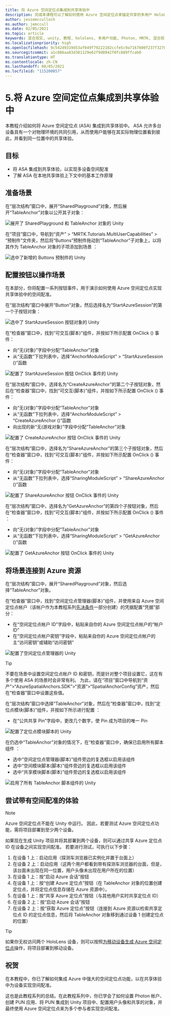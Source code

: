 ```yaml
---
title: 将 Azure 空间定位点集成到共享体验中
description: 完成本课程可以了解如何使用 Azure 空间定位点来锚定共享的多用户 HoloLens 2 应用程序中的对象。
author: jessemcculloch
ms.author: jemccull
ms.date: 02/05/2021
ms.topic: article
keywords: 混合现实, unity, 教程, hololens, 多用户功能, Photon, MRTK, 混合现实工具包, UWP, Azure 空间定位点
ms.localizationpriority: high
ms.openlocfilehash: 9c542d9319d53af049f79222102ccfe5c9a7167600f237f327800946a3c62e60
ms.sourcegitcommit: a1c086aa83d381129e62f9d8942f0fc889ffcab0
ms.translationtype: HT
ms.contentlocale: zh-CN
ms.lasthandoff: 08/05/2021
ms.locfileid: "115200857"
---
```

# <a name="5-integrating-azure-spatial-anchors-into-a-shared-experience"></a>5.将 Azure 空间定位点集成到共享体验中

本教程介绍如何将 Azure 空间定位点 (ASA) 集成到共享体验中。 ASA 允许多台设备具有一个对物理环境的共同引用，从而使用户能够在其实际物理位置看到彼此，并看到同一位置中的共享体验。

## <a name="objectives"></a>目标

* 将 ASA 集成到共享体验，以实现多设备空间配准
* 了解 ASA 在本地共享体验上下文中的基本工作原理

## <a name="preparing-the-scene"></a>准备场景

在“层次结构”窗口中，展开“SharedPlayground”对象，然后展开“TableAnchor”对象以公开其子对象：

![展开了 SharedPlayground 和 TableAnchor 对象的 Unity](images/mr-learning-sharing/sharing-05-section1-step1-1.png)

在“项目”窗口中，导航到“资产” > “MRTK.Tutorials.MultiUserCapabilities” > “预制件”文件夹，然后将“Buttons”预制件拖动到“TableAnchor”子对象上，以将其作为 TableAnchor 对象的子项添加到场景    ：

![选中了新增的 Buttons 预制件的 Unity](images/mr-learning-sharing/sharing-05-section1-step1-2.png)

## <a name="configuring-the-buttons-to-operate-the-scene"></a>配置按钮以操作场景

在本部分，你将配置一系列按钮事件，用于演示如何使用 Azure 空间定位点实现共享体验中的空间配准。

在“层次结构”窗口中展开“Button”对象，然后选择名为“StartAzureSession”的第一个子按钮对象： 

![选中了 StartAzureSession 按钮对象的 Unity](images/mr-learning-sharing/sharing-05-section2-step1-1.png)

在“检查器”窗口中，找到“可交互(脚本)”组件，并按如下所示配置 OnClick () 事件：

* 向“无(对象)”字段中分配“TableAnchor”对象 
* 从“无函数”下拉列表中，选择“AnchorModuleScript” > “StartAzureSession ()”函数  

![配置了 StartAzureSession 按钮 OnClick 事件的 Unity](images/mr-learning-sharing/sharing-05-section2-step1-2.png)

在“层次结构”窗口中，选择名为“CreateAzureAnchor”的第二个子按钮对象，然后在“检查器”窗口中，找到“可交互(脚本)”组件，并按如下所示配置 OnClick () 事件：

* 向“无(对象)”字段中分配“TableAnchor”对象 
* 从“无函数”下拉列表中，选择“AnchorModuleScript” > “CreateAzureAnchor ()”函数  
* 向出现的新“无(游戏对象)”字段中分配“TableAnchor”对象

![配置了 CreateAzureAnchor 按钮 OnClick 事件的 Unity](images/mr-learning-sharing/sharing-05-section2-step1-3.png)

在“层次结构”窗口中，选择名为“ShareAzureAnchor”的第三个子按钮对象，然后在“检查器”窗口中，找到“可交互(脚本)”组件，并按如下所示配置 OnClick () 事件：

* 向“无(对象)”字段中分配“TableAnchor”对象 
* 从“无函数”下拉列表中，选择“SharingModuleScript” > “ShareAzureAnchor ()”函数  

![配置了 ShareAzureAnchor 按钮 OnClick 事件的 Unity](images/mr-learning-sharing/sharing-05-section2-step1-4.png)

在“层次结构”窗口中，选择名为“GetAzureAnchor”的第四个子按钮对象，然后在“检查器”窗口中，找到“可交互(脚本)”组件，并按如下所示配置 OnClick () 事件  ：

* 向“无(对象)”字段中分配“TableAnchor”对象 
* 从“无函数”下拉列表中，选择“SharingModuleScript” > “GetAzureAnchor ()”函数  

![配置了 GetAzureAnchor 按钮 OnClick 事件的 Unity](images/mr-learning-sharing/sharing-05-section2-step1-5.png)

## <a name="connecting-the-scene-to-the-azure-resource"></a>将场景连接到 Azure 资源

在“层次结构”窗口中，展开“SharedPlayground”对象，然后选择“TableAnchor”对象。

在“检查器”窗口中，找到“空间定位点管理器(脚本)”组件，并使用来自 Azure 空间定位点帐户（该帐户作为本教程系列[先决条件](mr-learning-sharing-01.md#prerequisites)一部分创建）的凭据配置“凭据”部分：

* 在“空间定位点帐户 ID”字段中，粘贴来自你的 Azure 空间定位点帐户的“帐户 ID”
* 在“空间定位点帐户密钥”字段中，粘贴来自你的 Azure 空间定位点帐户的主“访问密钥”或辅助“访问密钥”

![配置了空间定位点管理器的 Unity](images/mr-learning-sharing/sharing-05-section3-step1-1.png)

> [!TIP]
> 不要在场景中设置空间定位点帐户 ID 和密钥，而是针对整个项目设置它，这在有多个使用 ASA 的场景时会非常有利。 为此，请在“项目”窗口中导航到“资产”>“AzureSpatialAnchors.SDK”>“资源”>“SpatialAnchorConfig”资产，然后在“检查器”窗口中设置这些值。

在“层次结构”窗口中选择“TableAnchor”对象，然后在“检查器”窗口中，找到“定位点模块(脚本)”组件，并按如下所示进行配置 ：

* 在“公共共享 Pin”字段中，更改几个数字，使 Pin 成为项目的唯一 Pin

![配置了定位点模块脚本的 Unity](images/mr-learning-sharing/sharing-05-section3-step1-2.png)

在仍选中“TableAnchor”对象的情况下，在“检查器”窗口中，确保已启用所有脚本组件 ：

* 选中“空间定位点管理器(脚本)”组件旁边的复选框以启用该组件
* 选中“空间模块脚本(脚本)”组件旁边的复选框以启用该组件
* 选中“共享模块脚本(脚本)”组件旁边的复选框以启用该组件

![启用了所有 TableAnchor 脚本组件的 Unity](images/mr-learning-sharing/sharing-05-section3-step1-3.png)

## <a name="trying-the-experience-with-spatial-alignment"></a>尝试带有空间配准的体验

> [!NOTE]
> Azure 空间定位点不能在 Unity 中运行。 因此，若要测试 Azure 空间定位点功能，需将项目部署到至少两个设备。

如果现在生成 Unity 项目并将其部署到两个设备，则可以通过共享 Azure 定位点 ID 在设备之间实现空间配准。 若要进行测试，可执行以下步骤：

1. 在设备 1 上：启动应用（探测车浏览器已实例化并置于台面上）
2. 在设备 2 上：启动应用（这两个用户都看到带有探测车浏览器的台面，但是，该台面未出现在同一位置，用户头像未出现在用户所在的位置）
3. 在设备 1 上：按“启动 Azure 会话”按钮
4. 在设备 1 上：按“创建 Azure 定位点”按钮（在 TableAnchor 对象的位置创建定位点，并将定位点信息存储在 Azure 资源中）。
5. 在设备 1 上：按“共享 Azure 定位点”按钮（与其他用户实时共享定位点 ID）
6. 在设备 2 上：按“启动 Azure 会话”按钮
7. 在设备 2 上：按“获取 Azure 定位点”按钮（连接到 Azure 资源以检索共享定位点 ID 的定位点信息，然后将 TableAnchor 对象移到通过设备 1 创建定位点的位置）

> [!TIP]
> 如果你无权访问两个 HoloLens 设备，则可以按照[为移动设备生成 Azure 空间定位点](mr-learning-asa-05.md)操作，将项目部署到移动设备。

## <a name="congratulations"></a>祝贺

在本教程中，你已了解如何集成 Azure 中强大的空间定位点功能，以在共享体验中为设备实现空间配准。

这也是此教程系列的总结。在此教程系列中，你已学会了如何设置 Photon 帐户、创建 PUN 应用、将 PUN 集成到 Unity 项目中、配置用户头像和共享的对象，并最终使用 Azure 空间定位点来为多个参与者实现空间配准。
